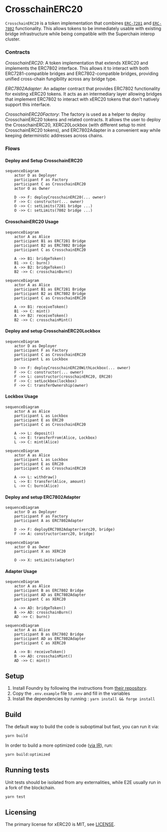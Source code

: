 # CrosschainERC20

`CrosschainERC20` is a token implementation that combines [`ERC-7281`](https://ethereum-magicians.org/t/erc-7281-sovereign-bridged-tokens/14979) and [`ERC-7802`](https://ethereum-magicians.org/t/erc-7802-crosschain-token-interface/21508) functionality. This allows tokens to be immediately usable with existing bridge infrastructure while being compatible with the Superchain interop cluster.

### Contracts

_CrosschainERC20_: A token implementation that extends XERC20 and implements the ERC7802 interface. This allows it to interact with both ERC7281-compatible bridges and ERC7802-compatible bridges, providing unified cross-chain fungibility across any bridge type.

_ERC7802Adapter_: An adapter contract that provides ERC7802 functionality for existing xERC20 tokens. It acts as an intermediary layer allowing bridges that implement ERC7802 to interact with xERC20 tokens that don't natively support this interface.

_CrosschainERC20Factory_: The factory is used as a helper to deploy CrosschainERC20 tokens and related contracts. It allows the user to deploy the CrosschainERC20, XERC20Lockbox (with different setup to mint CrosschainERC20 tokens), and ERC7802Adapter in a convenient way while keeping deterministic addresses across chains.

### Flows

#### Deploy and Setup CrosschainERC20

```mermaid
sequenceDiagram
    actor D as Deployer
    participant F as Factory
    participant C as CrosschainERC20
    actor O as Owner

    D ->> F: deployCrosschainERC20(... owner)
    F ->> C: constructor(... owner)
    O ->> C: setLimits(7281 bridge ...)
    O ->> C: setLimits(7802 bridge ...)
```

#### CrosschainERC20 Usage

```mermaid
sequenceDiagram
    actor A as Alice
    participant B1 as ERC7281 Bridge
    participant B2 as ERC7802 Bridge
    participant C as CrosschainERC20

    A ->> B1: bridgeToken()
    B1 ->> C: burn()
    A ->> B2: bridgeToken()
    B2 ->> C: crosschainBurn()
```

```mermaid
sequenceDiagram
    actor A as Alice
    participant B1 as ERC7281 Bridge
    participant B2 as ERC7802 Bridge
    participant C as CrosschainERC20

    A ->> B1: receiveToken()
    B1 ->> C: mint()
    A ->> B2: receiveToken()
    B2 ->> C: crosschainMint()
```

#### Deploy and setup CrosschainERC20Lockbox

```mermaid
sequenceDiagram
    actor D as Deployer
    participant F as Factory
    participant C as CrosschainERC20
    participant L as Lockbox

    D ->> F: deployCrosschainERC20WithLockbox(... owner)
    F ->> C: constructor(... owner)
    F ->> L: constructor(crosschainERC20, ERC20)
    F ->> C: setLockbox(lockbox)
    F ->> C: transferOwnership(owner)
```

#### Lockbox Usage

```mermaid
sequenceDiagram
    actor A as Alice
    participant L as Lockbox
    participant E as ERC20
    participant C as CrosschainERC20

    A ->> L: deposit()
    L ->> E: transferFrom(Alice, Lockbox)
    L ->> C: mint(Alice)
```

```mermaid
sequenceDiagram
    actor A as Alice
    participant L as Lockbox
    participant E as ERC20
    participant C as CrosschainERC20

    A ->> L: withdraw()
    L ->> E: transfer(Alice, amount)
    L ->> C: burn(Alice)
```

#### Deploy and setup ERC7802Adapter

```mermaid
sequenceDiagram
    actor D as Deployer
    participant F as Factory
    participant A as ERC7802Adapter

    D ->> F: deployERC7802Adapter(xerc20, bridge)
    F ->> A: constructor(xerc20, bridge)
```

```mermaid
sequenceDiagram
    actor O as Owner
    participant X as XERC20

    O ->> X: setLimits(adapter)
```

#### Adapter Usage

```mermaid
sequenceDiagram
    actor A as Alice
    participant B as ERC7802 Bridge
    participant AD as ERC7802Adapter
    participant C as XERC20

    A ->> AD: bridgeToken()
    B ->> AD: crosschainBurn()
    AD ->> C: burn()
```

```mermaid
sequenceDiagram
    actor A as Alice
    participant B as ERC7802 Bridge
    participant AD as ERC7802Adapter
    participant C as XERC20

    A ->> B: receiveToken()
    B ->> AD: crosschainMint()
    AD ->> C: mint()
```

## Setup

1. Install Foundry by following the instructions from [their repository](https://github.com/foundry-rs/foundry#installation).
2. Copy the `.env.example` file to `.env` and fill in the variables
3. Install the dependencies by running : `yarn install && forge install`

## Build

The default way to build the code is suboptimal but fast, you can run it via:

```bash
yarn build
```

In order to build a more optimized code ([via IR](https://docs.soliditylang.org/en/v0.8.15/ir-breaking-changes.html#solidity-ir-based-codegen-changes)), run:

```bash
yarn build:optimized
```

## Running tests

Unit tests should be isolated from any externalities, while E2E usually run in a fork of the blockchain.

```bash
yarn test
```

## Licensing

The primary license for xERC20 is MIT, see [LICENSE](./LICENSE).

